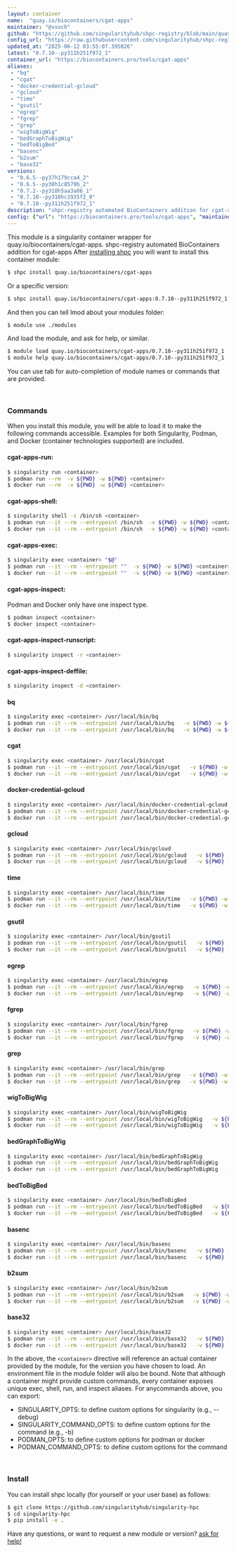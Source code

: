 ```yaml
---
layout: container
name:  "quay.io/biocontainers/cgat-apps"
maintainer: "@vsoch"
github: "https://github.com/singularityhub/shpc-registry/blob/main/quay.io/biocontainers/cgat-apps/container.yaml"
config_url: "https://raw.githubusercontent.com/singularityhub/shpc-registry/main/quay.io/biocontainers/cgat-apps/container.yaml"
updated_at: "2025-06-12 03:55:07.395026"
latest: "0.7.10--py311h251f972_1"
container_url: "https://biocontainers.pro/tools/cgat-apps"
aliases:
 - "bq"
 - "cgat"
 - "docker-credential-gcloud"
 - "gcloud"
 - "time"
 - "gsutil"
 - "egrep"
 - "fgrep"
 - "grep"
 - "wigToBigWig"
 - "bedGraphToBigWig"
 - "bedToBigBed"
 - "basenc"
 - "b2sum"
 - "base32"
versions:
 - "0.6.5--py37h179cca4_2"
 - "0.6.5--py38h1c8579b_2"
 - "0.7.2--py310h5aa3a86_1"
 - "0.7.10--py310hc1935f2_0"
 - "0.7.10--py311h251f972_1"
description: "shpc-registry automated BioContainers addition for cgat-apps"
config: {"url": "https://biocontainers.pro/tools/cgat-apps", "maintainer": "@vsoch", "description": "shpc-registry automated BioContainers addition for cgat-apps", "latest": {"0.7.10--py311h251f972_1": "sha256:a6e0948ad8174b7625932216826689ff3e5cd5c71cda3d1b2ed67282eef81571"}, "tags": {"0.6.5--py37h179cca4_2": "sha256:d4c82e87ed915c5e18ad15801a0d6c999fcf204c37ded62a20bcb72036ae980b", "0.6.5--py38h1c8579b_2": "sha256:ed8e56c5cba79f942ac349f7ba6d78a1bbe9c96ee55b20c4ec8a80a68c392315", "0.7.2--py310h5aa3a86_1": "sha256:5b9bc17ab5081a2624e8f42df54190c637654312a24cf88b7707750b3a8ed508", "0.7.10--py310hc1935f2_0": "sha256:4c70332ec1f9472e2980f82d065bc39547e63e58cfaf8a3c4b4efc8f872916de", "0.7.10--py311h251f972_1": "sha256:a6e0948ad8174b7625932216826689ff3e5cd5c71cda3d1b2ed67282eef81571"}, "docker": "quay.io/biocontainers/cgat-apps", "aliases": {"bq": "/usr/local/bin/bq", "cgat": "/usr/local/bin/cgat", "docker-credential-gcloud": "/usr/local/bin/docker-credential-gcloud", "gcloud": "/usr/local/bin/gcloud", "time": "/usr/local/bin/time", "gsutil": "/usr/local/bin/gsutil", "egrep": "/usr/local/bin/egrep", "fgrep": "/usr/local/bin/fgrep", "grep": "/usr/local/bin/grep", "wigToBigWig": "/usr/local/bin/wigToBigWig", "bedGraphToBigWig": "/usr/local/bin/bedGraphToBigWig", "bedToBigBed": "/usr/local/bin/bedToBigBed", "basenc": "/usr/local/bin/basenc", "b2sum": "/usr/local/bin/b2sum", "base32": "/usr/local/bin/base32"}}
---
```


This module is a singularity container wrapper for quay.io/biocontainers/cgat-apps.
shpc-registry automated BioContainers addition for cgat-apps
After [installing shpc](#install) you will want to install this container module:


```bash
$ shpc install quay.io/biocontainers/cgat-apps
```

Or a specific version:

```bash
$ shpc install quay.io/biocontainers/cgat-apps:0.7.10--py311h251f972_1
```

And then you can tell lmod about your modules folder:

```bash
$ module use ./modules
```

And load the module, and ask for help, or similar.

```bash
$ module load quay.io/biocontainers/cgat-apps/0.7.10--py311h251f972_1
$ module help quay.io/biocontainers/cgat-apps/0.7.10--py311h251f972_1
```

You can use tab for auto-completion of module names or commands that are provided.

<br>

### Commands

When you install this module, you will be able to load it to make the following commands accessible.
Examples for both Singularity, Podman, and Docker (container technologies supported) are included.

#### cgat-apps-run:

```bash
$ singularity run <container>
$ podman run --rm  -v ${PWD} -w ${PWD} <container>
$ docker run --rm  -v ${PWD} -w ${PWD} <container>
```

#### cgat-apps-shell:

```bash
$ singularity shell -s /bin/sh <container>
$ podman run --it --rm --entrypoint /bin/sh  -v ${PWD} -w ${PWD} <container>
$ docker run --it --rm --entrypoint /bin/sh  -v ${PWD} -w ${PWD} <container>
```

#### cgat-apps-exec:

```bash
$ singularity exec <container> "$@"
$ podman run --it --rm --entrypoint ""  -v ${PWD} -w ${PWD} <container> "$@"
$ docker run --it --rm --entrypoint ""  -v ${PWD} -w ${PWD} <container> "$@"
```

#### cgat-apps-inspect:

Podman and Docker only have one inspect type.

```bash
$ podman inspect <container>
$ docker inspect <container>
```

#### cgat-apps-inspect-runscript:

```bash
$ singularity inspect -r <container>
```

#### cgat-apps-inspect-deffile:

```bash
$ singularity inspect -d <container>
```


#### bq

```bash
$ singularity exec <container> /usr/local/bin/bq
$ podman run --it --rm --entrypoint /usr/local/bin/bq   -v ${PWD} -w ${PWD} <container> -c " $@"
$ docker run --it --rm --entrypoint /usr/local/bin/bq   -v ${PWD} -w ${PWD} <container> -c " $@"
```


#### cgat

```bash
$ singularity exec <container> /usr/local/bin/cgat
$ podman run --it --rm --entrypoint /usr/local/bin/cgat   -v ${PWD} -w ${PWD} <container> -c " $@"
$ docker run --it --rm --entrypoint /usr/local/bin/cgat   -v ${PWD} -w ${PWD} <container> -c " $@"
```


#### docker-credential-gcloud

```bash
$ singularity exec <container> /usr/local/bin/docker-credential-gcloud
$ podman run --it --rm --entrypoint /usr/local/bin/docker-credential-gcloud   -v ${PWD} -w ${PWD} <container> -c " $@"
$ docker run --it --rm --entrypoint /usr/local/bin/docker-credential-gcloud   -v ${PWD} -w ${PWD} <container> -c " $@"
```


#### gcloud

```bash
$ singularity exec <container> /usr/local/bin/gcloud
$ podman run --it --rm --entrypoint /usr/local/bin/gcloud   -v ${PWD} -w ${PWD} <container> -c " $@"
$ docker run --it --rm --entrypoint /usr/local/bin/gcloud   -v ${PWD} -w ${PWD} <container> -c " $@"
```


#### time

```bash
$ singularity exec <container> /usr/local/bin/time
$ podman run --it --rm --entrypoint /usr/local/bin/time   -v ${PWD} -w ${PWD} <container> -c " $@"
$ docker run --it --rm --entrypoint /usr/local/bin/time   -v ${PWD} -w ${PWD} <container> -c " $@"
```


#### gsutil

```bash
$ singularity exec <container> /usr/local/bin/gsutil
$ podman run --it --rm --entrypoint /usr/local/bin/gsutil   -v ${PWD} -w ${PWD} <container> -c " $@"
$ docker run --it --rm --entrypoint /usr/local/bin/gsutil   -v ${PWD} -w ${PWD} <container> -c " $@"
```


#### egrep

```bash
$ singularity exec <container> /usr/local/bin/egrep
$ podman run --it --rm --entrypoint /usr/local/bin/egrep   -v ${PWD} -w ${PWD} <container> -c " $@"
$ docker run --it --rm --entrypoint /usr/local/bin/egrep   -v ${PWD} -w ${PWD} <container> -c " $@"
```


#### fgrep

```bash
$ singularity exec <container> /usr/local/bin/fgrep
$ podman run --it --rm --entrypoint /usr/local/bin/fgrep   -v ${PWD} -w ${PWD} <container> -c " $@"
$ docker run --it --rm --entrypoint /usr/local/bin/fgrep   -v ${PWD} -w ${PWD} <container> -c " $@"
```


#### grep

```bash
$ singularity exec <container> /usr/local/bin/grep
$ podman run --it --rm --entrypoint /usr/local/bin/grep   -v ${PWD} -w ${PWD} <container> -c " $@"
$ docker run --it --rm --entrypoint /usr/local/bin/grep   -v ${PWD} -w ${PWD} <container> -c " $@"
```


#### wigToBigWig

```bash
$ singularity exec <container> /usr/local/bin/wigToBigWig
$ podman run --it --rm --entrypoint /usr/local/bin/wigToBigWig   -v ${PWD} -w ${PWD} <container> -c " $@"
$ docker run --it --rm --entrypoint /usr/local/bin/wigToBigWig   -v ${PWD} -w ${PWD} <container> -c " $@"
```


#### bedGraphToBigWig

```bash
$ singularity exec <container> /usr/local/bin/bedGraphToBigWig
$ podman run --it --rm --entrypoint /usr/local/bin/bedGraphToBigWig   -v ${PWD} -w ${PWD} <container> -c " $@"
$ docker run --it --rm --entrypoint /usr/local/bin/bedGraphToBigWig   -v ${PWD} -w ${PWD} <container> -c " $@"
```


#### bedToBigBed

```bash
$ singularity exec <container> /usr/local/bin/bedToBigBed
$ podman run --it --rm --entrypoint /usr/local/bin/bedToBigBed   -v ${PWD} -w ${PWD} <container> -c " $@"
$ docker run --it --rm --entrypoint /usr/local/bin/bedToBigBed   -v ${PWD} -w ${PWD} <container> -c " $@"
```


#### basenc

```bash
$ singularity exec <container> /usr/local/bin/basenc
$ podman run --it --rm --entrypoint /usr/local/bin/basenc   -v ${PWD} -w ${PWD} <container> -c " $@"
$ docker run --it --rm --entrypoint /usr/local/bin/basenc   -v ${PWD} -w ${PWD} <container> -c " $@"
```


#### b2sum

```bash
$ singularity exec <container> /usr/local/bin/b2sum
$ podman run --it --rm --entrypoint /usr/local/bin/b2sum   -v ${PWD} -w ${PWD} <container> -c " $@"
$ docker run --it --rm --entrypoint /usr/local/bin/b2sum   -v ${PWD} -w ${PWD} <container> -c " $@"
```


#### base32

```bash
$ singularity exec <container> /usr/local/bin/base32
$ podman run --it --rm --entrypoint /usr/local/bin/base32   -v ${PWD} -w ${PWD} <container> -c " $@"
$ docker run --it --rm --entrypoint /usr/local/bin/base32   -v ${PWD} -w ${PWD} <container> -c " $@"
```



In the above, the `<container>` directive will reference an actual container provided
by the module, for the version you have chosen to load. An environment file in the
module folder will also be bound. Note that although a container
might provide custom commands, every container exposes unique exec, shell, run, and
inspect aliases. For anycommands above, you can export:

 - SINGULARITY_OPTS: to define custom options for singularity (e.g., --debug)
 - SINGULARITY_COMMAND_OPTS: to define custom options for the command (e.g., -b)
 - PODMAN_OPTS: to define custom options for podman or docker
 - PODMAN_COMMAND_OPTS: to define custom options for the command

<br>

### Install

You can install shpc locally (for yourself or your user base) as follows:

```bash
$ git clone https://github.com/singularityhub/singularity-hpc
$ cd singularity-hpc
$ pip install -e .
```

Have any questions, or want to request a new module or version? [ask for help!](https://github.com/singularityhub/singularity-hpc/issues)